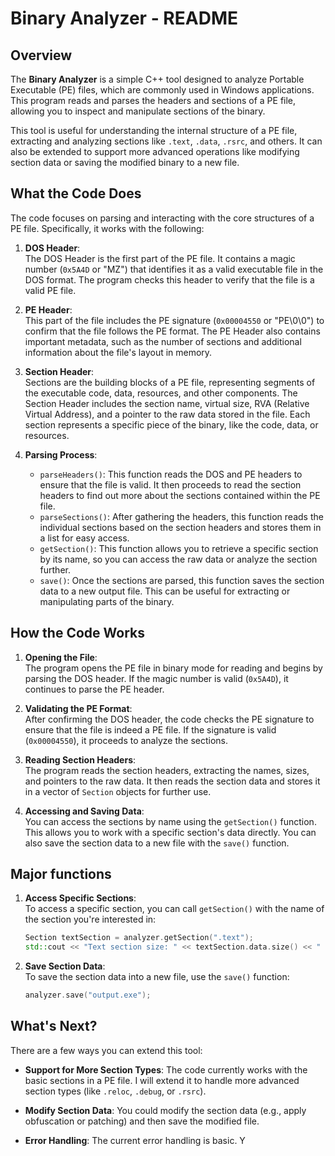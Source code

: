 # Binary Analyzer - README

## Overview

The **Binary Analyzer** is a simple C++ tool designed to analyze Portable Executable (PE) files, which are commonly used in Windows applications. This program reads and parses the headers and sections of a PE file, allowing you to inspect and manipulate sections of the binary. 

This tool is useful for understanding the internal structure of a PE file, extracting and analyzing sections like `.text`, `.data`, `.rsrc`, and others. It can also be extended to support more advanced operations like modifying section data or saving the modified binary to a new file.

## What the Code Does

The code focuses on parsing and interacting with the core structures of a PE file. Specifically, it works with the following:

1. **DOS Header**:  
   The DOS Header is the first part of the PE file. It contains a magic number (`0x5A4D` or "MZ") that identifies it as a valid executable file in the DOS format. The program checks this header to verify that the file is a valid PE file.

2. **PE Header**:  
   This part of the file includes the PE signature (`0x00004550` or "PE\0\0") to confirm that the file follows the PE format. The PE Header also contains important metadata, such as the number of sections and additional information about the file's layout in memory.

3. **Section Header**:  
   Sections are the building blocks of a PE file, representing segments of the executable code, data, resources, and other components. The Section Header includes the section name, virtual size, RVA (Relative Virtual Address), and a pointer to the raw data stored in the file. Each section represents a specific piece of the binary, like the code, data, or resources.

4. **Parsing Process**:  
   - `parseHeaders()`: This function reads the DOS and PE headers to ensure that the file is valid. It then proceeds to read the section headers to find out more about the sections contained within the PE file.
   - `parseSections()`: After gathering the headers, this function reads the individual sections based on the section headers and stores them in a list for easy access.
   - `getSection()`: This function allows you to retrieve a specific section by its name, so you can access the raw data or analyze the section further.
   - `save()`: Once the sections are parsed, this function saves the section data to a new output file. This can be useful for extracting or manipulating parts of the binary.

## How the Code Works

1. **Opening the File**:  
   The program opens the PE file in binary mode for reading and begins by parsing the DOS header. If the magic number is valid (`0x5A4D`), it continues to parse the PE header.

2. **Validating the PE Format**:  
   After confirming the DOS header, the code checks the PE signature to ensure that the file is indeed a PE file. If the signature is valid (`0x00004550`), it proceeds to analyze the sections.

3. **Reading Section Headers**:  
   The program reads the section headers, extracting the names, sizes, and pointers to the raw data. It then reads the section data and stores it in a vector of `Section` objects for further use.

4. **Accessing and Saving Data**:  
   You can access the sections by name using the `getSection()` function. This allows you to work with a specific section's data directly. You can also save the section data to a new file with the `save()` function.

## Major functions

1. **Access Specific Sections**:  
   To access a specific section, you can call `getSection()` with the name of the section you're interested in:

   ```cpp
   Section textSection = analyzer.getSection(".text");
   std::cout << "Text section size: " << textSection.data.size() << " bytes." << std::endl;
   ```

2. **Save Section Data**:  
   To save the section data into a new file, use the `save()` function:

   ```cpp
   analyzer.save("output.exe");
   ```

## What's Next?

There are a few ways you can extend this tool:

- **Support for More Section Types**: The code currently works with the basic sections in a PE file. I will extend it to handle more advanced section types (like `.reloc`, `.debug`, or `.rsrc`).
  
- **Modify Section Data**: You could modify the section data (e.g., apply obfuscation or patching) and then save the modified file.

- **Error Handling**: The current error handling is basic. Y
